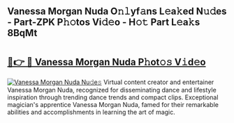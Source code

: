 ## Vanessa Morgan Nuda O𝚗𝚕yf𝚊ns L𝚎a𝚔ed N𝚞𝚍es - Part-ZPK P𝚑𝚘tos Vi𝚍𝚎o - H𝚘𝚝 Part L𝚎a𝚔s 8BqMt

# <h2><a href="http://kf15x5.oniu.top/?m=Vanessa+Morgan+Nuda">🔗👉 🔴 Vanessa Morgan Nuda P𝚑ot𝚘𝚜 V𝚒d𝚎o</a></h2>

[![Vanessa Morgan Nuda Nu𝚍e𝚜](https://i.imgur.com/0qMVB7G.gif)](http://kf15x5.oniu.top/?m=Vanessa+Morgan+Nuda)
Virtual content creator and entertainer Vanessa Morgan Nuda, recognized for disseminating dance and lifestyle inspiration through trending dance trends and compact clips. Exceptional magician's apprentice Vanessa Morgan Nuda, famed for their remarkable abilities and accomplishments in learning the art of magic.  
